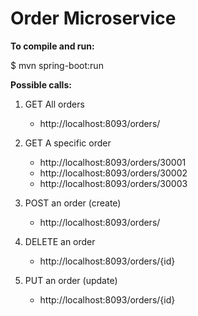 # Order Microservice

__To compile and run:__

$ mvn spring-boot:run


__Possible calls:__

1. GET All orders
	- http://localhost:8093/orders/

2. GET A specific order
	- http://localhost:8093/orders/30001
	- http://localhost:8093/orders/30002
	- http://localhost:8093/orders/30003

3. POST an order (create)
	- http://localhost:8093/orders/

4. DELETE an order
	- http://localhost:8093/orders/{id}

5. PUT an order (update)
	- http://localhost:8093/orders/{id}
